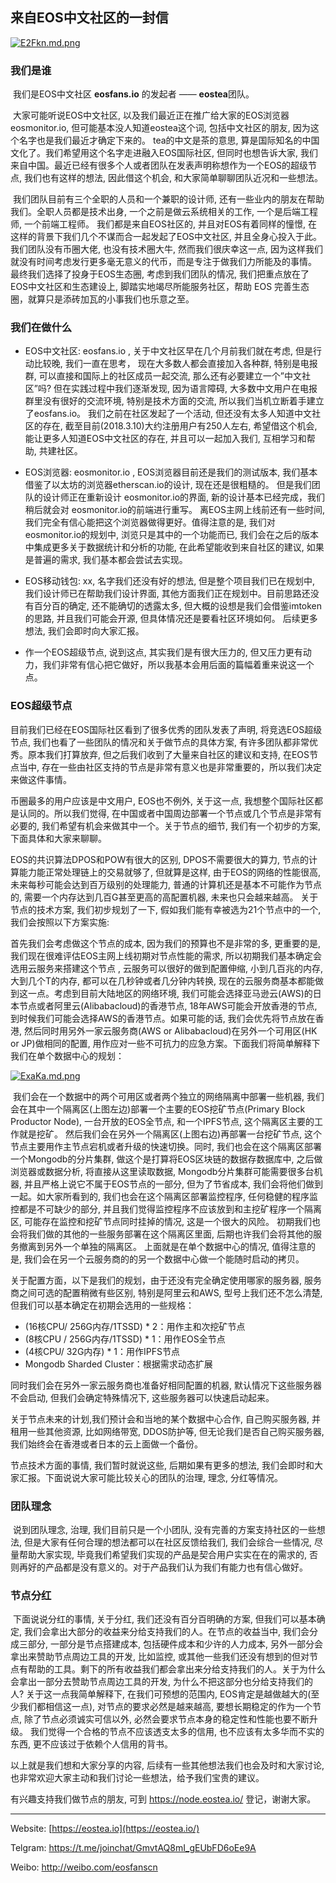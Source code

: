 ## 来自EOS中文社区的一封信

[![E2Fkn.md.png](https://s1.ax2x.com/2018/03/12/E2Fkn.md.png)](https://simimg.com/i/E2Fkn)

### 我们是谁

​	我们是EOS中文社区 **eosfans.io** 的发起者 —— **eostea**团队。 

​	大家可能听说EOS中文社区, 以及我们最近正在推广给大家的EOS浏览器eosmonitor.io, 但可能基本没人知道eostea这个词, 包括中文社区的朋友, 因为这个名字也是我们最近才确定下来的。 tea的中文是茶的意思, 算是国际知名的中国文化了。我们希望用这个名字走进融入EOS国际社区,  但同时也想告诉大家, 我们来自中国。最近已经有很多个人或者团队在发表声明称想作为一个EOS的超级节点, 我们也有这样的想法, 因此借这个机会, 和大家简单聊聊团队近况和一些想法。

​	我们团队目前有三个全职的人员和一个兼职的设计师, 还有一些业内的朋友在帮助我们。全职人员都是技术出身, 一个之前是做云系统相关的工作, 一个是后端工程师, 一个前端工程师。 我们都是来自EOS社区的, 并且对EOS有着同样的憧憬, 在这样的背景下我们几个不谋而合一起发起了EOS中文社区, 并且全身心投入于此。 我们团队没有币圈大佬, 也没有技术圈大牛, 然而我们很庆幸这一点, 因为这样我们就没有时间考虑发行更多毫无意义的代币，而是专注于做我们力所能及的事情。 最终我们选择了投身于EOS生态圈, 考虑到我们团队的情况, 我们把重点放在了EOS中文社区和生态建设上, 脚踏实地竭尽所能服务社区，帮助 EOS 完善生态圈，就算只是添砖加瓦的小事我们也乐意之至。 

### 我们在做什么 

* EOS中文社区: eosfans.io , 关于中文社区早在几个月前我们就在考虑, 但是行动比较晚, 我们一直在思考， 现在大多数人都会直接加入各种群, 特别是电报群, 可以直接和国际上的社区成员一起交流, 那么还有必要建立一个”中文社区”吗? 但在实践过程中我们逐渐发现, 因为语言障碍, 大多数中文用户在电报群里没有很好的交流环境, 特别是技术方面的交流, 所以我们当机立断着手建立了eosfans.io。 我们之前在社区发起了一个活动, 但还没有太多人知道中文社区的存在, 截至目前(2018.3.10)大约注册用户有250人左右, 希望借这个机会, 能让更多人知道EOS中文社区的存在, 并且可以一起加入我们, 互相学习和帮助, 共建社区。


* EOS浏览器: eosmonitor.io , EOS浏览器目前还是我们的测试版本, 我们基本借鉴了以太坊的浏览器etherscan.io的设计, 现在还是很粗糙的。 但是我们团队的设计师正在重新设计 eosmonitor.io的界面, 新的设计基本已经完成，我们稍后就会对 eosmonitor.io的前端进行重写。 离EOS主网上线前还有一些时间, 我们完全有信心能把这个浏览器做得更好。值得注意的是, 我们对eosmonitor.io的规划中, 浏览只是其中的一个功能而已, 我们会在之后的版本中集成更多关于数据统计和分析的功能, 在此希望能收到来自社区的建议, 如果是普遍的需求, 我们基本都会尝试去实现。


* EOS移动钱包: xx, 名字我们还没有好的想法, 但是整个项目我们已在规划中, 我们设计师已在帮助我们设计界面, 其他方面我们正在规划中。目前思路还没有百分百的确定, 还不能确切的透露太多, 但大概的设想是我们会借鉴imtoken的思路, 并且我们可能会开源, 但具体情况还是要看社区环境如何。 后续更多想法, 我们会即时向大家汇报。
* 作一个EOS超级节点, 说到这点, 其实我们是有很大压力的, 但又压力更有动力，我们非常有信心把它做好，所以我基本会用后面的篇幅着重来说这一个点。

### EOS超级节点 

目前我们已经在EOS国际社区看到了很多优秀的团队发表了声明, 将竞选EOS超级节点, 我们也看了一些团队的情况和关于做节点的具体方案, 有许多团队都非常优秀。原本我们打算放弃, 但之后我们收到了大量来自社区的建议和支持, 在EOS节点当中, 存在一些由社区支持的节点是非常有意义也是非常重要的，所以我们决定来做这件事情。

币圈最多的用户应该是中文用户, EOS也不例外, 关于这一点, 我想整个国际社区都是认同的。所以我们觉得, 在中国或者中国周边部署一个节点或几个节点是非常有必要的, 我们希望有机会来做其中一个。关于节点的细节, 我们有一个初步的方案, 下面具体和大家来聊聊。 

EOS的共识算法DPOS和POW有很大的区别, DPOS不需要很大的算力, 节点的计算能力能正常处理链上的交易就够了, 但就算是这样, 由于EOS的网络的性能很高, 未来每秒可能会达到百万级别的处理能力, 普通的计算机还是基本不可能作为节点的, 需要一个内存达到几百G甚至更高的高配置机器, 未来也只会越来越高。 关于节点的技术方案, 我们初步规划了一下, 假如我们能有幸被选为21个节点中的一个, 我们会按照以下方案实施:

首先我们会考虑做这个节点的成本, 因为我们的预算也不是非常的多, 更重要的是, 我们现在很难评估EOS主网上线初期对节点性能的需求, 所以初期我们基本确定会选用云服务来搭建这个节点 , 云服务可以很好的做到配置伸缩, 小到几百兆的内存, 大到几个T的内存, 都可以在几秒钟或者几分钟内转换, 现在的云服务商基本都能做到这一点。考虑到目前大陆地区的网络环境, 我们可能会选择亚马逊云(AWS)的日本节点或者阿里云(Alibabacloud)的香港节点, 18年AWS可能会开放香港的节点, 到时候我们可能会选择AWS的香港节点。如果可能的话, 我们会优先将节点放在香港, 然后同时用另外一家云服务商(AWS or Alibabacloud)在另外一个可用区(HK or JP)做相同的配置, 用作应对一些不可抗力的应急方案。下面我们将简单解释下我们在单个数据中心的规划：

[![ExaKa.md.png](https://s1.ax2x.com/2018/03/12/ExaKa.md.png)](https://simimg.com/i/ExaKa)

​	我们会在一个数据中的两个可用区或者两个独立的网络隔离中部署一些机器, 我们会在其中一个隔离区(上图左边)部署一个主要的EOS挖矿节点(Primary Block Productor Node), 一台开放的EOS全节点, 和一个IPFS节点, 这个隔离区主要的工作就是挖矿。 然后我们会在另外一个隔离区(上图右边)再部署一台挖矿节点, 这个节点主要用作主节点宕机或者升级的快速切换。同时, 我们也会在这个隔离区部署一个Mongodb的分片集群, 做这个是打算将EOS区块链的数据存数据库中, 之后做浏览器或数据分析, 将直接从这里读取数据, Mongodb分片集群可能需要很多台机器, 并且严格上说它不属于EOS节点的一部分, 但为了节省成本, 我们会将他们做到一起。如大家所看到的, 我们也会在这个隔离区部署监控程序, 任何稳健的程序监控都是不可缺少的部分, 并且我们觉得监控程序不应该放到和主挖矿程序一个隔离区, 可能存在监控和挖矿节点同时挂掉的情况, 这是一个很大的风险。 初期我们也会将我们做的其他的一些服务部署在这个隔离区里面, 后期也许我们会将其他的服务撤离到另外一个单独的隔离区。 上面就是在单个数据中心的情况, 值得注意的是, 我们会在另一个云服务商的的另一个数据中心做一个能随时启动的拷贝。

关于配置方面，以下是我们的规划，由于还没有完全确定使用哪家的服务器, 服务商之间可选的配置稍微有些区别, 特别是阿里云和AWS, 型号上我们还不怎么清楚, 但我们可以基本确定在初期会选用的一些规格：

* (16核CPU/ 256G内存/1TSSD) * 2：用作主和次挖矿节点
* (8核CPU / 256G内存/1TSSD) * 1：用作EOS全节点
* (4核CPU/ 32G内存) * 1：用作IPFS节点
* Mongodb Sharded Cluster：根据需求动态扩展

同时我们会在另外一家云服务商也准备好相同配置的机器, 默认情况下这些服务器不会启动, 但我们会确定特殊情况下, 这些服务器可以快速启动起来。

关于节点未来的计划,我们预计会和当地的某个数据中心合作, 自己购买服务器, 并租用一些其他资源, 比如网络带宽, DDOS防护等, 但无论我们是否自己购买服务器, 我们始终会在香港或者日本的云上面做一个备份。 

节点技术方面的事情, 我们暂时就说这些, 后期如果有更多的想法, 我们会即时和大家汇报。下面说说大家可能比较关心的团队的治理, 理念, 分红等情况。

### 团队理念

​	说到团队理念, 治理, 我们目前只是一个小团队, 没有完善的方案支持社区的一些想法, 但是大家有任何合理的想法都可以在社区反馈给我们, 我们会综合一些情况, 尽量帮助大家实现, 毕竟我们希望我们实现的产品是契合用户实实在在的需求的, 否则再好的产品都是没有意义的。对于产品我们认为我们有能力也有信心做好。

### 节点分红 

​	下面说说分红的事情, 关于分红, 我们还没有百分百明确的方案, 但我们可以基本确定, 我们会拿出大部分的收益来分给支持我们的人。在节点的收益当中, 我们会分成三部分, 一部分是节点搭建成本, 包括硬件成本和少许的人力成本, 另外一部分会拿出来赞助节点周边工具的开发, 比如监控, 或其他一些我们还没有想到的但对节点有帮助的工具。剩下的所有收益我们都会拿出来分给支持我们的人。关于为什么会拿出一部分去赞助节点周边工具的开发, 为什么不把这部分也分给支持我们的人? 关于这一点我简单解释下, 在我们可预想的范围内, EOS肯定是越做越大的(至少我们都相信这一点), 对节点的要求必然是越来越高, 要想长期稳定的作为一个节点, 除了节点必须诚实可信以外, 必然会要求节点本身的稳定性和性能也要不断升级。 我们觉得一个合格的节点不应该透支太多的信用, 也不应该有太多华而不实的东西, 更不应该过于依赖个人信用的背书。

 

以上就是我们想和大家分享的内容, 后续有一些其他想法我们也会及时和大家讨论, 也非常欢迎大家主动和我们讨论一些想法，给予我们宝贵的建议。 

有兴趣支持我们做节点的朋友, 可到  https://node.eostea.io/  登记，谢谢大家。



***

Website: [https://eostea.io](https://eostea.io/)

Telgram: <https://t.me/joinchat/GmvtAQ8mI_gEUbFD6oEe9A>

Weibo: <http://weibo.com/eosfanscn>